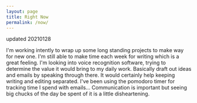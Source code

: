```yaml
---
layout: page
title: Right Now
permalink: /now/
---
```


updated 20210128

I'm working intently to wrap up some long standing projects to make way for new one. I'm still able to make time each week for writing which is a great feeling.
I'm looking into voice recognition software, trying to determine the value it would bring to my daily work. Basically draft out ideas and emails by speaking through there. It would certainly help keeping writing and editing separated.
I've been using the pomodoro timer for tracking time I spend with emails... Communication is important but seeing big chucks of the day be spent of it is a little disheartening.
